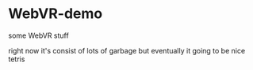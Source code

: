 # WebVR-demo
some WebVR stuff

right now it's consist of lots of garbage but eventually it going to be nice tetris
